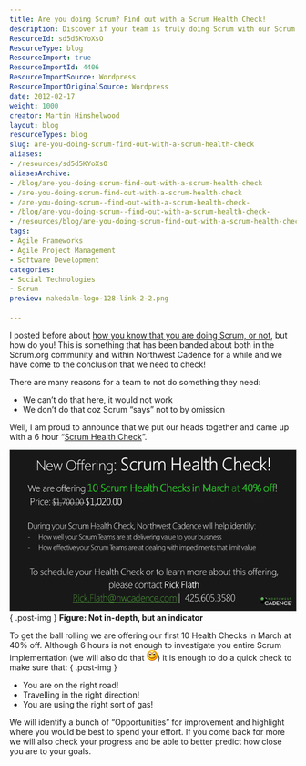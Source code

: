 ```yaml
---
title: Are you doing Scrum? Find out with a Scrum Health Check!
description: Discover if your team is truly doing Scrum with our Scrum Health Check! Identify improvement opportunities and ensure you're on the right path to success.
ResourceId: sd5d5KYoXsO
ResourceType: blog
ResourceImport: true
ResourceImportId: 4406
ResourceImportSource: Wordpress
ResourceImportOriginalSource: Wordpress
date: 2012-02-17
weight: 1000
creator: Martin Hinshelwood
layout: blog
resourceTypes: blog
slug: are-you-doing-scrum-find-out-with-a-scrum-health-check
aliases:
- /resources/sd5d5KYoXsO
aliasesArchive:
- /blog/are-you-doing-scrum-find-out-with-a-scrum-health-check
- /are-you-doing-scrum-find-out-with-a-scrum-health-check
- /are-you-doing-scrum--find-out-with-a-scrum-health-check-
- /blog/are-you-doing-scrum--find-out-with-a-scrum-health-check-
- /resources/blog/are-you-doing-scrum-find-out-with-a-scrum-health-check
tags:
- Agile Frameworks
- Agile Project Management
- Software Development
categories:
- Social Technologies
- Scrum
preview: nakedalm-logo-128-link-2-2.png

---
```

I posted before about [how you know that you are doing Scrum, or not](http://blog.hinshelwood.com/are-you-doing-scrum-really/), but how do you! This is something that has been banded about both in the Scrum.org community and within Northwest Cadence for a while and we have come to the conclusion that we need to check!

There are many reasons for a team to not do something they need:

- We can’t do that here, it would not work
- We don’t do that coz Scrum “says” not to by omission

Well, I am proud to announce that we put our heads together and came up with a 6 hour “[Scrum Health Check](http://www.nwcadence.com/HealthCheckScrum.pdf)”.

[![image](images/image_thumb4-1-1.png "image")](http://blog.hinshelwood.com/files/2012/02/image4.png)  
{ .post-img }
**Figure: Not in-depth, but an indicator**

To get the ball rolling we are offering our first 10 Health Checks in March at 40% off. Although 6 hours is not enough to investigate you entire Scrum implementation (we will also do that ![Smile](images/wlEmoticon-smile-3-3.png)) it is enough to do a quick check to make sure that:
{ .post-img }

- You are on the right road!
- Travelling in the right direction!
- You are using the right sort of gas!

We will identify a bunch of “Opportunities” for improvement and highlight where you would be best to spend your effort. If you come back for more we will also check your progress and be able to better predict how close you are to your goals.

